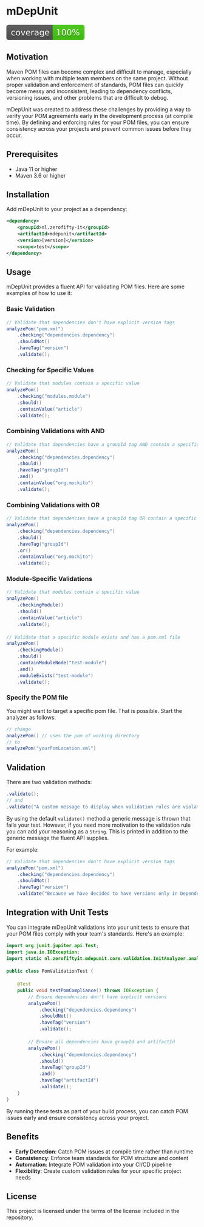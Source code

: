 # mDepUnit

![Coverage](.github/badges/jacoco.svg)

## Motivation

Maven POM files can become complex and difficult to manage, especially when working with multiple team members on the same project. Without proper validation and enforcement of standards, POM files can quickly become messy and inconsistent, leading to dependency conflicts, versioning issues, and other problems that are difficult to debug.

mDepUnit was created to address these challenges by providing a way to verify your POM agreements early in the development process (at compile time). By defining and enforcing rules for your POM files, you can ensure consistency across your projects and prevent common issues before they occur.

## Prerequisites

- Java 11 or higher
- Maven 3.6 or higher

## Installation

Add mDepUnit to your project as a dependency:

```xml
<dependency>
    <groupId>nl.zerofifty-it</groupId>
    <artifactId>mdepunit</artifactId>
    <version>[version]</version>
    <scope>test</scope>
</dependency>
```

## Usage

mDepUnit provides a fluent API for validating POM files. Here are some examples of how to use it:

### Basic Validation

```java
// Validate that dependencies don't have explicit version tags
analyzePom("pom.xml")
    .checking("dependencies.dependency")
    .shouldNot()
    .haveTag("version")
    .validate();
```

### Checking for Specific Values

```java
// Validate that modules contain a specific value
analyzePom()
    .checking("modules.module")
    .should()
    .containValue("article")
    .validate();
```

### Combining Validations with AND

```java
// Validate that dependencies have a groupId tag AND contain a specific value
analyzePom()
    .checking("dependencies.dependency")
    .should()
    .haveTag("groupId")
    .and()
    .containValue("org.mockito")
    .validate();
```

### Combining Validations with OR

```java
// Validate that dependencies have a groupId tag OR contain a specific value
analyzePom()
    .checking("dependencies.dependency")
    .should()
    .haveTag("groupId")
    .or()
    .containValue("org.mockito")
    .validate();
```

### Module-Specific Validations

```java
// Validate that modules contain a specific value
analyzePom()
    .checkingModule()
    .should()
    .containValue("article")
    .validate();

// Validate that a specific module exists and has a pom.xml file
analyzePom()
    .checkingModule()
    .should()
    .containModuleNode("test-module")
    .and()
    .moduleExists("test-module")
    .validate();
```

### Specify the POM file
You might want to target a specific pom file. That is possible. Start the analyzer as follows:
```java
// change 
analyzePom() // uses the pom of working directory
// to 
analyzePom("yourPomLocation.xml")
```

## Validation
There are two validation methods:
```java
.validate();
// and
.validate("A custom message to display when validation rules are violated");
```
By using the default `validate()` method a generic message is thrown that fails your test. However, if you need more 
motivation to the validation rule you can add your reasoning as a `String`. This is printed in addition to the 
generic message the fluent API supplies.

For example:
```java
// Validate that dependencies don't have explicit version tags
analyzePom("pom.xml")
    .checking("dependencies.dependency")
    .shouldNot()
    .haveTag("version")
    .validate("Because we have decided to have versions only in Dependency Management, See ADR-001 for more information");
```

## Integration with Unit Tests

You can integrate mDepUnit validations into your unit tests to ensure that your POM files comply with your team's standards. Here's an example:

```java
import org.junit.jupiter.api.Test;
import java.io.IOException;
import static nl.zerofiftyit.mdepunit.core.validation.InitAnalyzer.analyzePom;

public class PomValidationTest {

    @Test
    public void testPomCompliance() throws IOException {
        // Ensure dependencies don't have explicit versions
        analyzePom()
            .checking("dependencies.dependency")
            .shouldNot()
            .haveTag("version")
            .validate();

        // Ensure all dependencies have groupId and artifactId
        analyzePom()
            .checking("dependencies.dependency")
            .should()
            .haveTag("groupId")
            .and()
            .haveTag("artifactId")
            .validate();
    }
}
```

By running these tests as part of your build process, you can catch POM issues early and ensure consistency across your project.

## Benefits

- **Early Detection**: Catch POM issues at compile time rather than runtime
- **Consistency**: Enforce team standards for POM structure and content
- **Automation**: Integrate POM validation into your CI/CD pipeline
- **Flexibility**: Create custom validation rules for your specific project needs

## License

This project is licensed under the terms of the license included in the repository.

